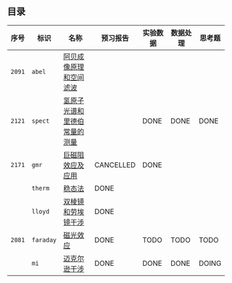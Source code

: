 ## 目录

| 序号   | 标识      | 名称                                          | 预习报告 | 实验数据 | 数据处理 | 思考题 |
| ------ | --------- | --------------------------------------------- | -------- | -------- | -------- | ------ |
| `2091` | `abel`    | [阿贝成像原理和空间滤波](./阿贝成像/)         |          |          |          |        |
| `2121` | `spect`   | [氢原子光谱和里德伯常量的测量](./氢原子光谱/) |          | DONE     | DONE     | DONE   |
| `2171` | `gmr`     | [巨磁阻效应及应用](./巨磁阻效应/)             | CANCELLED | DONE    |          |        |
|        | `therm`   | [稳态法](./稳态法/)                           | DONE     |          |          |        |
|        | `lloyd`   | [双棱镜和劳埃镜干涉](./双棱镜和劳埃镜干涉/)   | DONE     |          |          |        |
| `2081` | `faraday` | [磁光效应](./磁光效应/)                       | DONE     | TODO     | TODO     | TODO   |
|        | `mi`      | [迈克尔逊干涉](./迈克尔逊干涉/)               | DONE     | DONE     | DONE     | DOING  |
